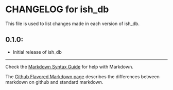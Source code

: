 # CHANGELOG for ish_db

This file is used to list changes made in each version of ish_db.

## 0.1.0:

* Initial release of ish_db

- - -
Check the [Markdown Syntax Guide](http://daringfireball.net/projects/markdown/syntax) for help with Markdown.

The [Github Flavored Markdown page](http://github.github.com/github-flavored-markdown/) describes the differences between markdown on github and standard markdown.
